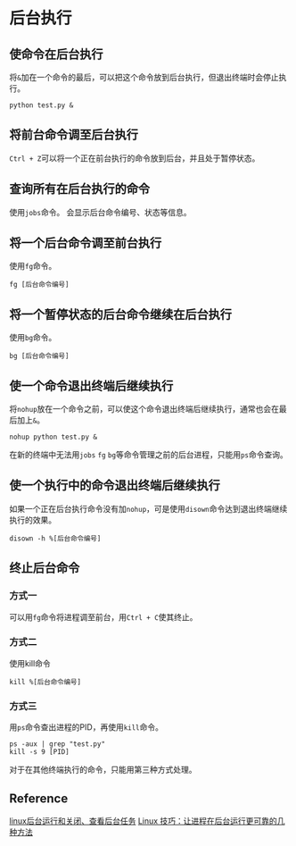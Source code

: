 # 后台执行

## 使命令在后台执行
将`&`加在一个命令的最后，可以把这个命令放到后台执行，但退出终端时会停止执行。
```shell
python test.py &
```

## 将前台命令调至后台执行
`Ctrl + Z`可以将一个正在前台执行的命令放到后台，并且处于暂停状态。

## 查询所有在后台执行的命令
使用`jobs`命令。
会显示后台命令编号、状态等信息。

## 将一个后台命令调至前台执行
使用`fg`命令。
```shell
fg [后台命令编号]
```

## 将一个暂停状态的后台命令继续在后台执行
使用`bg`命令。
```shell
bg [后台命令编号]
```

## 使一个命令退出终端后继续执行
将`nohup`放在一个命令之前，可以使这个命令退出终端后继续执行，通常也会在最后加上`&`。
```shell
nohup python test.py &
```
在新的终端中无法用`jobs` `fg` `bg`等命令管理之前的后台进程，只能用`ps`命令查询。

## 使一个执行中的命令退出终端后继续执行
如果一个正在后台执行命令没有加`nohup`，可是使用`disown`命令达到退出终端继续执行的效果。
```shell
disown -h %[后台命令编号]
```

## 终止后台命令
### 方式一
可以用`fg`命令将进程调至前台，用`Ctrl + C`使其终止。
### 方式二
使用kill命令
```shell
kill %[后台命令编号]
```
### 方式三
用`ps`命令查出进程的PID，再使用`kill`命令。
```shell
ps -aux | grep "test.py"
kill -s 9 [PID]
```
对于在其他终端执行的命令，只能用第三种方式处理。

## Reference
[linux后台运行和关闭、查看后台任务](https://www.cnblogs.com/kaituorensheng/p/3980334.html)
[Linux 技巧：让进程在后台运行更可靠的几种方法](https://www.ibm.com/developerworks/cn/linux/l-cn-nohup/index.html)
